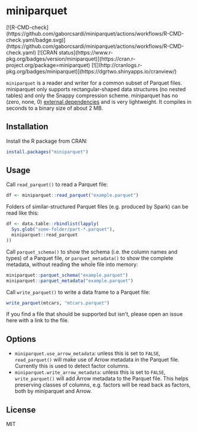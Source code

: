 # miniparquet

<div>
<!-- badges: start -->
[![R-CMD-check](https://github.com/gaborcsardi/miniparquet/actions/workflows/R-CMD-check.yaml/badge.svg)](https://github.com/gaborcsardi/miniparquet/actions/workflows/R-CMD-check.yaml)
[![CRAN status](https://www.r-pkg.org/badges/version/miniparquet)](https://cran.r-project.org/package=miniparquet)
[![](http://cranlogs.r-pkg.org/badges/miniparquet)](https://dgrtwo.shinyapps.io/cranview/)
<!-- badges: end -->
</div>

`miniparquet` is a reader and writer for a common subset of Parquet files.
miniparquet only supports rectangular-shaped data structures
(no nested tables) and only the Snappy compression scheme.
miniparquet has no (zero, none, 0)
[external dependencies](https://research.swtch.com/deps) and is very
lightweight. It compiles in seconds to a binary size of about 2 MB.

## Installation

Install the R package from CRAN:

```r
install.packages("miniparquet")
```

## Usage

Call `read_parquet()` to read a Parquet file:
```r
df <- miniparquet::read_parquet("example.parquet")
```

Folders of similar-structured Parquet files (e.g. produced by Spark)
can be read like this:

```r
df <- data.table::rbindlist(lapply(
  Sys.glob("some-folder/part-*.parquet"),
  miniparquet::read_parquet
))
```

Call `parquet_schema()` to show the schema (i.e. the column names and
types) of a Parquet file, or `parquet_metadata()` to show the complete
 metadata, without reading the whole file into memory:

```r
miniparquet::parquet_schema("example.parquet")
miniparquet::parquet_metadata("example.parquet")
```

Call `write_parquet()` to write a data frame to a Parquet file:
```r
write_parquet(mtcars, "mtcars.parquet")
```

If you find a file that should be supported but isn't, please open an
issue here with a link to the file.

## Options

* `miniparquet.use_arrow_metadata`: unless this is set to `FALSE`,
  `read_parquet()` will make use of Arrow metadata in the Parquet file.
  Currently this is used to detect factor columns.
* `miniparquet.write_arrow_metadata`: unless this is set to `FALSE`,
  `write_parquet()` will add Arrow metadata to the Parquet file.
  This helps preserving classes of columns, e.g. factors will be read
  back as factors, both by miniparquet and Arrow.

## License

MIT
